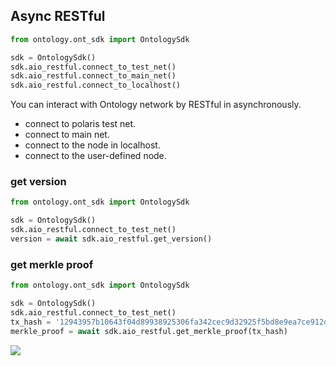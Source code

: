 ## Async RESTful

```python
from ontology.ont_sdk import OntologySdk

sdk = OntologySdk()
sdk.aio_restful.connect_to_test_net()
sdk.aio_restful.connect_to_main_net()
sdk.aio_restful.connect_to_localhost()
```

You can interact with Ontology network by RESTful in asynchronously.

- connect to polaris test net.
- connect to main net.
- connect to the node in localhost.
- connect to the user-defined node.

### get version

```python
from ontology.ont_sdk import OntologySdk

sdk = OntologySdk()
sdk.aio_restful.connect_to_test_net()
version = await sdk.aio_restful.get_version()
```

### get merkle proof

```python
from ontology.ont_sdk import OntologySdk

sdk = OntologySdk()
sdk.aio_restful.connect_to_test_net()
tx_hash = '12943957b10643f04d89938925306fa342cec9d32925f5bd8e9ea7ce912d16d3'
merkle_proof = await sdk.aio_restful.get_merkle_proof(tx_hash)
```

![](merkle-tree.png)
